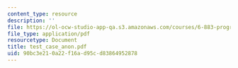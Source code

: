```yaml
---
content_type: resource
description: ''
file: https://ol-ocw-studio-app-qa.s3.amazonaws.com/courses/6-883-program-analysis-fall-2005/90bc3e210a22f16ad95cd83864952878_test_case_anon.pdf
file_type: application/pdf
resourcetype: Document
title: test_case_anon.pdf
uid: 90bc3e21-0a22-f16a-d95c-d83864952878
---
```

